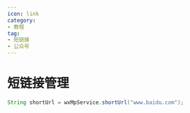 ```yaml
---
icon: link
category:
- 教程
tag:
- 短链接
- 公众号
---
```

# 短链接管理
```java
String shortUrl = wxMpService.shortUrl("www.baidu.com");
```
